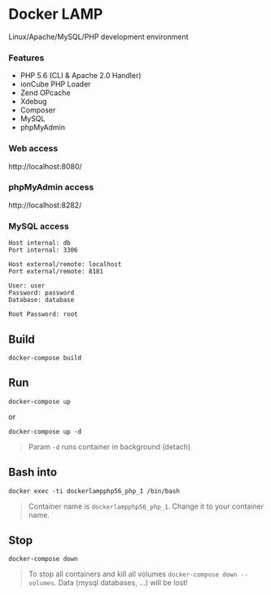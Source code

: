 Docker LAMP
===========

Linux/Apache/MySQL/PHP development environment

### Features

-	PHP 5.6 (CLI & Apache 2.0 Handler)
-	ionCube PHP Loader
-	Zend OPcache
-	Xdebug
-	Composer
-	MySQL
-	phpMyAdmin

### Web access

http://localhost:8080/

### phpMyAdmin access

http://localhost:8282/

### MySQL access

```
Host internal: db
Port internal: 3306

Host external/remote: localhost
Port external/remote: 8181

User: user
Password: password
Database: database

Root Password: root
```

Build
-----

```
docker-compose build
```

Run
---

```
docker-compose up
```

or

```
docker-compose up -d
```

> Param `-d` runs container in background (detach)

Bash into
---------

```
docker exec -ti dockerlampphp56_php_1 /bin/bash
```

> Container name is `dockerlampphp56_php_1`. Change it to your container name.

Stop
----

```
docker-compose down
```

> To stop all containers and kill all volumes `docker-compose down --volumes`. Data (mysql databases, ...) will be lost!
